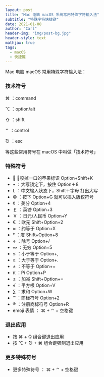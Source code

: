 ```yaml
---
layout: post
title: "Mac 电脑 macOS 系统常用特殊字符输入法"
subtitle: "特殊字符快捷键"
date: 2021-01-08
author: "Carl"
header-img: "img/post-bg.jpg"
header-style: text
mathjax: true
tags: 
  - macOS
  - 快捷键
---
```


Mac 电脑 macOS 常用特殊字符输入法：


### 技术符号

⌘	：command

⌥	：option/alt

⇧	：shift

⌃	：control

⎋	：esc

等这些常用符号在 macOS 中叫做「技术符号」


### 特殊符号

* 	：咬掉一口的苹果标识 Option+Shift+K
* •	：大写锁定下，按住 Option＋8
* L	：中文输入状态下，Shift＋字母 打出大写
* ©	：按下 Option+G 就可以插入版权符号
* ¢	：美分 Option+4
* ￡	：英镑 Option+3
* ￥	：日元/人民币 Option+Y
* €	：欧元 Shift+Option+2
* ≈	：约等于 Option+X
* °	：度 Shift+Option+8
* ÷	：除号 Option+/
* ∞	：无穷 Option+5
* ≤	：小于等于 Option+,
* ≥	：大于等于 Option+.
* ≠	：不等于 Option+=
* π	：Pi Option+P
* ±	：加减 Shift+Option+=
* √	：平方根 Option+V
* ∑	：求和 Option+W
* ™	：商标符号 Option+2 
* ®	：注册商标符号 Option+R
* emoji 表情 ： ⌘ + ⌃ + 空格键


### 退出应用

* 按 ⌘ + Q 组合键退出应用
* 按 ⌥ + ⎋ + ⌘ 组合键强制退出应用


### 更多特殊符号

* 更多特殊符号 ： ⌘ + ⌃ + 空格键
